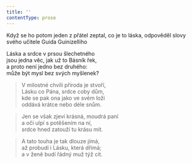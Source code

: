 ```yaml
---
title: ''
contentType: prose
---
```


Když se ho potom jeden z přátel zeptal, co je to láska, odpověděl slovy svého učitele Guida Guinizelliho

Láska a srdce v prsou šlechetného  
jsou jedna věc, jak už to Básník řek,  
a proto není jedno bez druhého:  
může být mysl bez svých myšlenek?

> V milostné chvíli příroda je stvoří,  
> Lásku co Pána, srdce coby dům,  
> kde se pak ona jako ve svém loži  
> oddává krátce nebo déle snům.

> Jen se však zjeví krásná, moudrá paní  
> a oči ulpí s potěšením na ní,  
> srdce hned zatouží tu krásu mít.

> A tato touha je tak dlouze jímá,  
> až probudí i Lásku, která dřímá;  
> a v ženě budí řádný muž týž cit.
